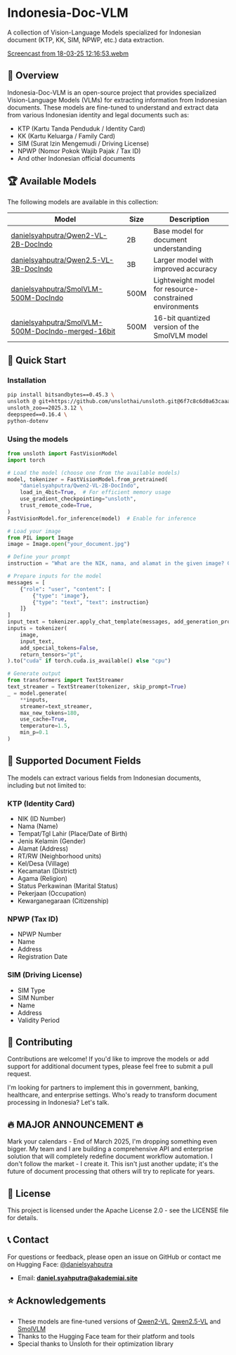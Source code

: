# Indonesia-Doc-VLM

A collection of Vision-Language Models specialized for Indonesian document (KTP, KK, SIM, NPWP, etc.) data extraction.

[Screencast from 18-03-25 12:16:53.webm](https://github.com/user-attachments/assets/5830b26c-bbc1-425c-a767-1b96f2fe93f8)


## 🌟 Overview

Indonesia-Doc-VLM is an open-source project that provides specialized Vision-Language Models (VLMs) for extracting information from Indonesian documents. These models are fine-tuned to understand and extract data from various Indonesian identity and legal documents such as:

- KTP (Kartu Tanda Penduduk / Identity Card)
- KK (Kartu Keluarga / Family Card)
- SIM (Surat Izin Mengemudi / Driving License)
- NPWP (Nomor Pokok Wajib Pajak / Tax ID)
- And other Indonesian official documents

## 🏆 Available Models

The following models are available in this collection:

| Model | Size | Description |
|-------|------|-------------|
| [danielsyahputra/Qwen2-VL-2B-DocIndo](https://huggingface.co/danielsyahputra/Qwen2-VL-2B-DocIndo) | 2B | Base model for document understanding |
| [danielsyahputra/Qwen2.5-VL-3B-DocIndo](https://huggingface.co/danielsyahputra/Qwen2.5-VL-3B-DocIndo) | 3B | Larger model with improved accuracy |
| [danielsyahputra/SmolVLM-500M-DocIndo](https://huggingface.co/danielsyahputra/SmolVLM-500M-DocIndo) | 500M | Lightweight model for resource-constrained environments |
| [danielsyahputra/SmolVLM-500M-DocIndo-merged-16bit](https://huggingface.co/danielsyahputra/SmolVLM-500M-DocIndo-merged-16bit) | 500M | 16-bit quantized version of the SmolVLM model |

## 🚀 Quick Start

### Installation

```bash
pip install bitsandbytes==0.45.3 \
unsloth @ git+https://github.com/unslothai/unsloth.git@6f7c8c6d0a63caaa129cc0bc6b845d5d8b9c81e8 \
unsloth_zoo==2025.3.12 \
deepspeed==0.16.4 \
python-dotenv
```

### Using the models

```python
from unsloth import FastVisionModel
import torch

# Load the model (choose one from the available models)
model, tokenizer = FastVisionModel.from_pretrained(
    "danielsyahputra/Qwen2-VL-2B-DocIndo",
    load_in_4bit=True,  # For efficient memory usage
    use_gradient_checkpointing="unsloth",
    trust_remote_code=True,
)
FastVisionModel.for_inference(model)  # Enable for inference

# Load your image
from PIL import Image
image = Image.open("your_document.jpg")

# Define your prompt
instruction = "What are the NIK, nama, and alamat in the given image? Give me as a JSON"

# Prepare inputs for the model
messages = [
    {"role": "user", "content": [
        {"type": "image"},
        {"type": "text", "text": instruction}
    ]}
]
input_text = tokenizer.apply_chat_template(messages, add_generation_prompt=True)
inputs = tokenizer(
    image,
    input_text,
    add_special_tokens=False,
    return_tensors="pt",
).to("cuda" if torch.cuda.is_available() else "cpu")

# Generate output
from transformers import TextStreamer
text_streamer = TextStreamer(tokenizer, skip_prompt=True)
_ = model.generate(
    **inputs, 
    streamer=text_streamer, 
    max_new_tokens=180,
    use_cache=True, 
    temperature=1.5, 
    min_p=0.1
)
```

## 📄 Supported Document Fields

The models can extract various fields from Indonesian documents, including but not limited to:

### KTP (Identity Card)
- NIK (ID Number)
- Nama (Name)
- Tempat/Tgl Lahir (Place/Date of Birth)
- Jenis Kelamin (Gender)
- Alamat (Address)
- RT/RW (Neighborhood units)
- Kel/Desa (Village)
- Kecamatan (District)
- Agama (Religion)
- Status Perkawinan (Marital Status)
- Pekerjaan (Occupation)
- Kewarganegaraan (Citizenship)

### NPWP (Tax ID)
- NPWP Number
- Name
- Address
- Registration Date

### SIM (Driving License)
- SIM Type
- SIM Number
- Name
- Address
- Validity Period

## 🤝 Contributing

Contributions are welcome! If you'd like to improve the models or add support for additional document types, please feel free to submit a pull request.

I'm looking for partners to implement this in government, banking, healthcare, and enterprise settings. Who's ready to transform document processing in Indonesia? Let's talk.

## 🔥 MAJOR ANNOUNCEMENT 🔥
Mark your calendars - End of March 2025, I'm dropping something even bigger. My team and I are building a comprehensive API and enterprise solution that will completely redefine document workflow automation. I don't follow the market - I create it. This isn't just another update; it's the future of document processing that others will try to replicate for years.

## 📜 License

This project is licensed under the Apache License 2.0 - see the LICENSE file for details.

## 📞 Contact

For questions or feedback, please open an issue on GitHub or contact me on Hugging Face: [@danielsyahputra](https://huggingface.co/danielsyahputra)

- Email: **daniel.syahputra@akademiai.site**

## ⭐ Acknowledgements

- These models are fine-tuned versions of [Qwen2-VL](https://huggingface.co/Qwen/Qwen2-VL-2B), [Qwen2.5-VL](https://huggingface.co/Qwen/Qwen2.5-VL-3B) and [SmolVLM](https://huggingface.co/HuggingFaceTB/SmolVLM-500M-Instruct)
- Thanks to the Hugging Face team for their platform and tools
- Special thanks to Unsloth for their optimization library
